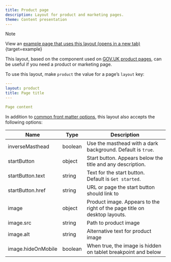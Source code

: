 ```yaml
---
title: Product page
description: Layout for product and marketing pages.
theme: Content presentation
---
```


> [!NOTE]
> View an [example page that uses this layout (opens in a new tab)](/example/){target=example}

This layout, based on the component used on [GOV.UK product pages](https://github.com/alphagov/product-page-example), can be useful if you need a product or marketing page.

To use this layout, make `product` the value for a page’s `layout` key:

```yaml
---
layout: product
title: Page title
---

Page content
```

In addition to [common front matter options](/layouts/front-matter-options), this layout also accepts the following options:

| Name               | Type    | Description                                                               |
| ------------------ | ------- | ------------------------------------------------------------------------- |
| inverseMasthead    | boolean | Use the masthead with a dark background. Default is `true`.               |
| startButton        | object  | Start button. Appears below the title and any description.                |
| startButton.text   | string  | Text for the start button. Default is `Get started`.                      |
| startButton.href   | string  | URL or page the start button should link to                               |
| image              | object  | Product image. Appears to the right of the page title on desktop layouts. |
| image.src          | string  | Path to product image                                                     |
| image.alt          | string  | Alternative text for product image                                        |
| image.hideOnMobile | boolean | When true, the image is hidden on tablet breakpoint and below             |
